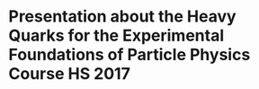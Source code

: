 # Presentation about the Heavy Quarks for the Experimental Foundations of Particle Physics Course HS 2017
